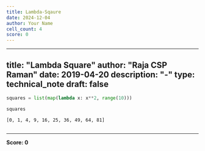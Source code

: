 ```yaml
---
title: Lambda-Sqaure
date: 2024-12-04
author: Your Name
cell_count: 4
score: 0
---
```


---
title: "Lambda Square"
author: "Raja CSP Raman"
date: 2019-04-20
description: "-"
type: technical_note
draft: false
---

```python
squares = list(map(lambda x: x**2, range(10)))
```


```python
squares
```




    [0, 1, 4, 9, 16, 25, 36, 49, 64, 81]




```python

```


---
**Score: 0**